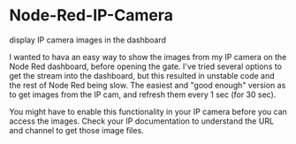 # Node-Red-IP-Camera
display IP camera images in the dashboard

I wanted to hava an easy way to show the images from my IP camera on the Node Red dashboard, before opening the gate.
I've tried several options to get the stream into the dashboard, but this resulted in unstable code and the rest of Node Red being slow.
The easiest and "good enough" version as to get images from the IP cam, and refresh them every 1 sec (for 30 sec).

You might have to enable this functionality in your IP camera before you can access the images.  Check your IP documentation to understand the URL and channel to get those image files.

